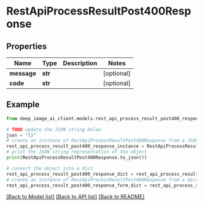 # RestApiProcessResultPost400Response


## Properties

Name | Type | Description | Notes
------------ | ------------- | ------------- | -------------
**message** | **str** |  | [optional] 
**code** | **str** |  | [optional] 

## Example

```python
from deep_image_ai_client.models.rest_api_process_result_post400_response import RestApiProcessResultPost400Response

# TODO update the JSON string below
json = "{}"
# create an instance of RestApiProcessResultPost400Response from a JSON string
rest_api_process_result_post400_response_instance = RestApiProcessResultPost400Response.from_json(json)
# print the JSON string representation of the object
print(RestApiProcessResultPost400Response.to_json())

# convert the object into a dict
rest_api_process_result_post400_response_dict = rest_api_process_result_post400_response_instance.to_dict()
# create an instance of RestApiProcessResultPost400Response from a dict
rest_api_process_result_post400_response_form_dict = rest_api_process_result_post400_response.from_dict(rest_api_process_result_post400_response_dict)
```
[[Back to Model list]](../README.md#documentation-for-models) [[Back to API list]](../README.md#documentation-for-api-endpoints) [[Back to README]](../README.md)


